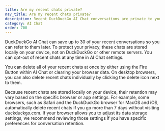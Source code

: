 ```yaml
---
title: Are my recent chats private?
nav_title: Are my recent chats private?
description: Recent DuckDuckGo AI Chat conversations are private to you and stored locally in your browser, never on DuckDuckGo or 3rd-party servers.
category: AI Chat
order: 700
---
```


DuckDuckGo AI Chat can save up to 30 of your recent conversations so you can refer to them later. To protect your privacy, these chats are stored locally on your device, not on DuckDuckGo or other remote servers. You can opt-out of recent chats at any time in AI Chat settings.

You can delete all of your recent chats at once by either using the Fire Button within AI Chat or clearing your browser data. On desktop browsers, you can also delete recent chats individually by clicking the delete icon next to them.

Because recent chats are stored locally on your device, their retention may vary based on the specific browser or app settings. For example, some browsers, such as Safari and the DuckDuckGo browser for MacOS and iOS, automatically delete recent chats if you go more than 7 days without visiting duckduckgo.com. If your browser allows you to adjust its data storage settings, we recommend reviewing those settings if you have specific preferences for conversation retention.
